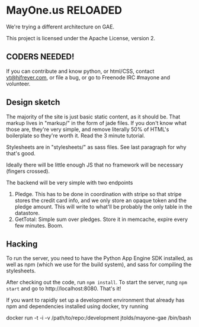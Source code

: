 MayOne.us RELOADED
==================

We're trying a different architecture on GAE.

This project is licensed under the Apache License, version 2.

CODERS NEEDED!
--------------
If you can contribute and know python, or html/CSS, contact yt@hjfreyer.com, or file a bug, or go to Freenode IRC #mayone and volunteer.

Design sketch
-------------

The majority of the site is just basic static content, as it should
be. That markup lives in "markup/" in the form of jade files. If you
don't know what those are, they're very simple, and remove literally
50% of HTML's boilerplate so they're worth it. Read the 3 minute
tutorial.

Stylesheets are in "stylesheets/" as sass files. See last paragraph
for why that's good.

Ideally there will be little enough JS that no framework will be necessary (fingers crossed).

The backend will be very simple with two endpoints

1. Pledge. This has to be done in coordination with stripe so that stripe stores the credit card info, and we only store an opaque token and the pledge amount. This will write to what'll be probably the only table in the datastore.
2. GetTotal: Simple sum over pledges. Store it in memcache, expire every few minutes. Boom.

Hacking
-------
To run the server, you need to have the Python App Engine SDK installed, as well as npm (which we use for the build system), and sass for compiling the stylesheets.

After checking out the code, run `npm install`. To start the server, rung `npm start` and go to http://localhost:8080. That's it!

If you want to rapidly set up a development environment that already has npm and
dependencies installed using docker, try running

  docker run -t -i -v /path/to/repo:/development jtolds/mayone-gae /bin/bash
